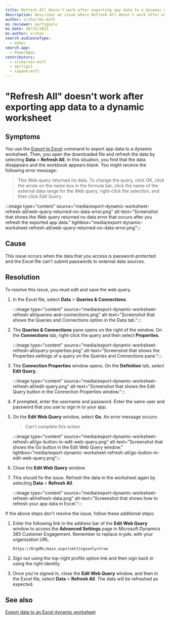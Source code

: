 ```yaml
---
title: Refresh All doesn't work after exporting app data to a dynamic worksheet
description: Describes an issue where Refresh All doesn't work after exporting app data to a dynamic worksheet in Power Apps.
author: sriharibs-msft
ms.reviewer: aartigoyle
ms.date: 10/24/2023
ms.author: srihas
search.audienceType: 
  - maker
search.app: 
  - PowerApps
contributors:
  - sriharibs-msft
  - aartig13
  - tapanm-msft
---
```

# "Refresh All" doesn't work after exporting app data to a dynamic worksheet

## Symptoms

You use the [Export to Excel](/power-apps/user/export-excel-dynamic-worksheet) command to export app data to a dynamic worksheet. Then, you open the downloaded  file and refresh the data by selecting **Data** > **Refresh All**. In this situation, you find that the data disappears and the workbook appears blank. You might receive the following error message:

> This Web query returned no data. To change the query, click OK, click the arrow on the name box in the formula bar, click the name of the external data range for the Web query, right-click the selection, and then click Edit Query.

:::image type="content" source="media/export-dynamic-worksheet-refresh-all/web-query-returned-no-data-error.png" alt-text="Screenshot that shows the Web query returned no data error that occurs after you refresh the exported app data." lightbox="media/export-dynamic-worksheet-refresh-all/web-query-returned-no-data-error.png":::

## Cause

This issue occurs when the data that you access is password-protected and the Excel file can't submit passwords to external data sources.

## Resolution

To resolve this issue, you must edit and save the web query.

1. In the Excel file, select **Data** > **Queries & Connections**.

   :::image type="content" source="media/export-dynamic-worksheet-refresh-all/queries-and-connections.png" alt-text="Screenshot that shows the Queries and Connections option in the Data tab.":::

2. The **Queries & Connections** pane opens on the right of the window. On the **Connections** tab, right-click the query and then select **Properties**.

   :::image type="content" source="media/export-dynamic-worksheet-refresh-all/query-properties.png" alt-text="Screenshot that shows the Properties settings of a query on the Queries and Connections pane.":::

3. The **Connection Properties** window opens. On the **Definition** tab, select **Edit Query**.

   :::image type="content" source="media/export-dynamic-worksheet-refresh-all/edit-query.png" alt-text="Screenshot that shows the Edit Query button in the Connection Properties window.":::

4. If prompted, enter the username and password. Enter the same user and password that you use to sign in to your app.

5. On the **Edit Web Query** window, select **Go**. An error message occurs:

   > Can't complete this action

   :::image type="content" source="media/export-dynamic-worksheet-refresh-all/go-button-in-edit-web-query.png" alt-text="Screenshot that shows the Go button in the Edit Web Query window." lightbox="media/export-dynamic-worksheet-refresh-all/go-button-in-edit-web-query.png":::

6. Close the **Edit Web Query** window.

7. This should fix the issue. Refresh the data in the worksheet again by selecting **Data** > **Refresh All**.

    :::image type="content" source="media/export-dynamic-worksheet-refresh-all/refresh-data.png" alt-text="Screenshot that shows how to refresh your app data in Excel.":::

If the above steps don't resolve the issue, follow these additional steps:

1. Enter the following link in the address bar of the **Edit Web Query** window to access the **Advanced Settings** page in Microsoft Dynamics 365 Customer Engagement. Remember to replace `OrgURL` with your organization URL.

   `https://OrgURL/main.aspx?settingsonly=true`

2. Sign out using the top-right profile option link and then sign back in using the right identity.

3. Once you're signed in, close the **Edit Web Query** window, and then in the Excel file, select **Data** > **Refresh All**. The data will be refreshed as expected.

## See also

[Export data to an Excel dynamic worksheet](/power-apps/user/export-excel-dynamic-worksheet)

